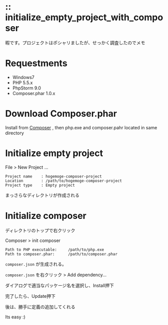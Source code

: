 :: initialize_empty_project_with_composer
===

暇です。プロジェクトはポシャリましたが、せっかく調査したのでメモ

# Requestments

- Windows7
- PHP 5.5.x
- PhpStorm 9.0
- Composer.phar 1.0.x

# Download Composer.phar

Install from [Composer](https://getcomposer.org/download/) , then php.exe and composer.pahr located in same directory

# Initialize empty project

File > New Project ...

```
Project name    : hogemoge-composer-project
Location        : /path/to/hogemoge-composer-project
Project type    : Empty project
```

まっさらなディレクトリが作成される

# Initialize composer

ディレクトリのトップで右クリック

Composer > init composer

```
Path to PHP executable:     /path/to/php.exe
Path to composer.phar:      /path/to/composer.phar
```

`composer.json` が生成される。

`composer.json` を右クリック > Add dependency...

ダイアログで適当なパッケージ名を選択し、Install押下

完了したら、Update押下

後は、勝手に定義の追加してくれる

Its easy :)